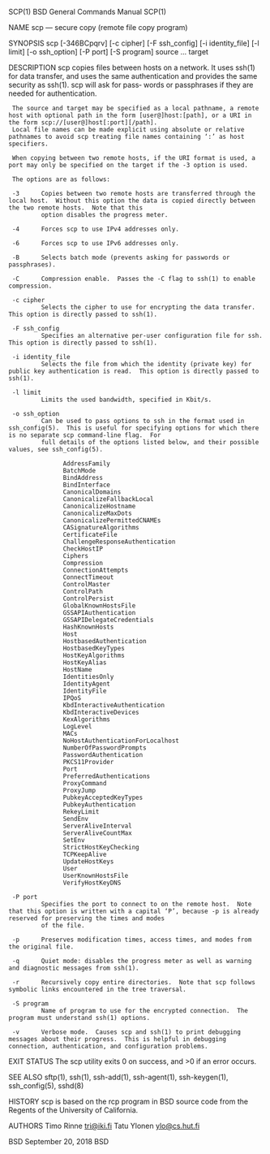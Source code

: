 SCP(1)                                                                         BSD General Commands Manual                                                                         SCP(1)

NAME
     scp — secure copy (remote file copy program)

SYNOPSIS
     scp [-346BCpqrv] [-c cipher] [-F ssh_config] [-i identity_file] [-l limit] [-o ssh_option] [-P port] [-S program] source ... target

DESCRIPTION
     scp copies files between hosts on a network.  It uses ssh(1) for data transfer, and uses the same authentication and provides the same security as ssh(1).  scp will ask for pass‐
     words or passphrases if they are needed for authentication.

     The source and target may be specified as a local pathname, a remote host with optional path in the form [user@]host:[path], or a URI in the form scp://[user@]host[:port][/path].
     Local file names can be made explicit using absolute or relative pathnames to avoid scp treating file names containing ‘:’ as host specifiers.

     When copying between two remote hosts, if the URI format is used, a port may only be specified on the target if the -3 option is used.

     The options are as follows:

     -3      Copies between two remote hosts are transferred through the local host.  Without this option the data is copied directly between the two remote hosts.  Note that this
             option disables the progress meter.

     -4      Forces scp to use IPv4 addresses only.

     -6      Forces scp to use IPv6 addresses only.

     -B      Selects batch mode (prevents asking for passwords or passphrases).

     -C      Compression enable.  Passes the -C flag to ssh(1) to enable compression.

     -c cipher
             Selects the cipher to use for encrypting the data transfer.  This option is directly passed to ssh(1).

     -F ssh_config
             Specifies an alternative per-user configuration file for ssh.  This option is directly passed to ssh(1).

     -i identity_file
             Selects the file from which the identity (private key) for public key authentication is read.  This option is directly passed to ssh(1).

     -l limit
             Limits the used bandwidth, specified in Kbit/s.

     -o ssh_option
             Can be used to pass options to ssh in the format used in ssh_config(5).  This is useful for specifying options for which there is no separate scp command-line flag.  For
             full details of the options listed below, and their possible values, see ssh_config(5).

                   AddressFamily
                   BatchMode
                   BindAddress
                   BindInterface
                   CanonicalDomains
                   CanonicalizeFallbackLocal
                   CanonicalizeHostname
                   CanonicalizeMaxDots
                   CanonicalizePermittedCNAMEs
                   CASignatureAlgorithms
                   CertificateFile
                   ChallengeResponseAuthentication
                   CheckHostIP
                   Ciphers
                   Compression
                   ConnectionAttempts
                   ConnectTimeout
                   ControlMaster
                   ControlPath
                   ControlPersist
                   GlobalKnownHostsFile
                   GSSAPIAuthentication
                   GSSAPIDelegateCredentials
                   HashKnownHosts
                   Host
                   HostbasedAuthentication
                   HostbasedKeyTypes
                   HostKeyAlgorithms
                   HostKeyAlias
                   HostName
                   IdentitiesOnly
                   IdentityAgent
                   IdentityFile
                   IPQoS
                   KbdInteractiveAuthentication
                   KbdInteractiveDevices
                   KexAlgorithms
                   LogLevel
                   MACs
                   NoHostAuthenticationForLocalhost
                   NumberOfPasswordPrompts
                   PasswordAuthentication
                   PKCS11Provider
                   Port
                   PreferredAuthentications
                   ProxyCommand
                   ProxyJump
                   PubkeyAcceptedKeyTypes
                   PubkeyAuthentication
                   RekeyLimit
                   SendEnv
                   ServerAliveInterval
                   ServerAliveCountMax
                   SetEnv
                   StrictHostKeyChecking
                   TCPKeepAlive
                   UpdateHostKeys
                   User
                   UserKnownHostsFile
                   VerifyHostKeyDNS

     -P port
             Specifies the port to connect to on the remote host.  Note that this option is written with a capital ‘P’, because -p is already reserved for preserving the times and modes
             of the file.

     -p      Preserves modification times, access times, and modes from the original file.

     -q      Quiet mode: disables the progress meter as well as warning and diagnostic messages from ssh(1).

     -r      Recursively copy entire directories.  Note that scp follows symbolic links encountered in the tree traversal.

     -S program
             Name of program to use for the encrypted connection.  The program must understand ssh(1) options.

     -v      Verbose mode.  Causes scp and ssh(1) to print debugging messages about their progress.  This is helpful in debugging connection, authentication, and configuration problems.

EXIT STATUS
     The scp utility exits 0 on success, and >0 if an error occurs.

SEE ALSO
     sftp(1), ssh(1), ssh-add(1), ssh-agent(1), ssh-keygen(1), ssh_config(5), sshd(8)

HISTORY
     scp is based on the rcp program in BSD source code from the Regents of the University of California.

AUTHORS
     Timo Rinne <tri@iki.fi>
     Tatu Ylonen <ylo@cs.hut.fi>

BSD                                                                                 September 20, 2018                                                                                BSD
